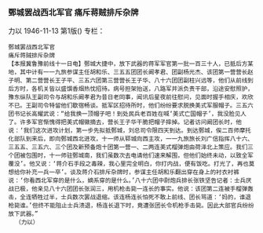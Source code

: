 ### 鄄城罢战西北军官  痛斥蒋贼排斥杂牌
力以
1946-11-13
第1版()
专栏：

    鄄城罢战西北军官
    痛斥蒋贼排斥杂牌
    【本报冀鲁豫前线十一日电】鄄城大捷中，放下武器的蒋军军官第一批一百三十人，已抵后方某地，其中计有一一九旅参谋主任胡和乐、三五五团团长阚孝君、团副杨光杰、该团第一营营长赵子明、第二营营长王子平、三五六团第三营营长王子华、八十六团团副柱兴远等，他们从前线到后方时，各机关皆以盛馔香烟热忱招待。病号担架抬送，八路军并派负责干部，沿途安慰照护，豫东纵队王副司令与胡和乐阚孝君为昔日老同事，闻讯后星夜前往慰问，见面时握手相庆，欢欣不已。王副司令特留他们歇宿畅谈。抵军区招待所时，他们纷纷要求脱换美式军服帽子。三五六团书记长高耀武说：“给我换一顶帽子吧！到处民兵老百姓在喊‘美式亡国帽子’，我没脸见人了。许多军官惭愧得把美式帽徽摘去，营长王子华干脆把帽子摔掉。记者访问阚团长时，他说：‘我们这次进攻计划，第一步先拟抵鄄城，刘总司令限四天到达。到达鄄城，俟二百师摩托化部队到来后，即向鄄城西北进攻，十一师从郓城向西主攻，一一九旅旅长刘广信指挥八十六、三五五、三五六、三个团及新预备炮十团第一营一、二两连美式榴弹炮由荷泽北上策应。我们三个团被包围时，十一师驻鄄城南，我们虽数次去电请他们速来解围，但他们始终未动，以致全军覆没’。他又说：‘蒋介石手段之毒辣，我心里完全明白，你打内战，便有饭吃。打光了，再也莫想给你补充一兵一卒’。谈及蒋介石排斥杂牌时，参谋主任胡和乐翻出穿在身上的衬衣衬裤说：‘你看西北军穿的是什么，嫡系穿的是什么。’八十六团中尉炮兵排长张铁坚告记者：士兵厌战已极，他亲见八十六团团长张润三，用机枪击毙一连长的事实。他说：该团第二连被手榴弹轰击，全连牺牲过半，士兵数次罢战退缩。该连杨连长怕死不敢上前线、团长骂道：‘妈的，谁退枪毙谁。’但终不能阻止士兵溃退，杨连长退下时，竟遭张团长令机枪手击毙。因此大部官兵纷纷放下武器。”          
      （力以）
